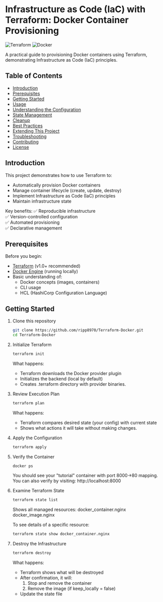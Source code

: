 # Infrastructure as Code (IaC) with Terraform: Docker Container Provisioning

![Terraform](https://img.shields.io/badge/terraform-%235835CC.svg?style=for-the-badge&logo=terraform&logoColor=white)
![Docker](https://img.shields.io/badge/docker-%230db7ed.svg?style=for-the-badge&logo=docker&logoColor=white)

A practical guide to provisioning Docker containers using Terraform, demonstrating Infrastructure as Code (IaC) principles.

## Table of Contents
- [Introduction](#introduction)
- [Prerequisites](#prerequisites)
- [Getting Started](#getting-started)
- [Usage](#usage)
- [Understanding the Configuration](#understanding-the-configuration)
- [State Management](#state-management)
- [Cleanup](#cleanup)
- [Best Practices](#best-practices)
- [Extending This Project](#extending-this-project)
- [Troubleshooting](#troubleshooting)
- [Contributing](#contributing)
- [License](#license)

## Introduction

This project demonstrates how to use Terraform to:
- Automatically provision Docker containers
- Manage container lifecycle (create, update, destroy)
- Implement Infrastructure as Code (IaC) principles
- Maintain infrastructure state

Key benefits:
✅ Reproducible infrastructure  
✅ Version-controlled configuration  
✅ Automated provisioning  
✅ Declarative management  

## Prerequisites

Before you begin:
- [Terraform](https://www.terraform.io/downloads) (v1.0+ recommended)
- [Docker Engine](https://docs.docker.com/engine/install/) (running locally)
- Basic understanding of:
  - Docker concepts (images, containers)
  - CLI usage
  - HCL (HashiCorp Configuration Language)


## Getting Started

1. Clone this repository
   ```bash
   git clone https://github.com/ripp8970/Terraform-Docker.git
   cd Terraform-Docker
   ```

2. Initialize Terraform
   ```bash
   terraform init
   ```
   What happens:
    - Terraform downloads the Docker provider plugin
    - Initializes the backend (local by default)
    - Creates .terraform directory with provider binaries.


3. Review Execution Plan
   ```bash
   terraform plan
   ```
   What happens:
    - Terraform compares desired state (your config) with current state
    - Shows what actions it will take without making changes.


4. Apply the Configuration
   ```bash
   terraform apply
   ```


5. Verify the Container
   ```bash
   docker ps
   ```
   You should see your "tutorial" container with port 8000->80 mapping.
   You can also verify by visiting: http://localhost:8000


6. Examine Terraform State
   ```bash
   terraform state list
   ```
   Shows all managed resources:
    docker_container.nginx
    docker_image.nginx

   To see details of a specific resource:
   ```bash
   terraform state show docker_container.nginx
   ```


7. Destroy the Infrastructure
   ```bash
   terraform destroy
   ```
   What happens:
    - Terraform shows what will be destroyed
    - After confirmation, it will:
        1. Stop and remove the container
        2. Remove the image (if keep_locally = false)
    - Update the state file